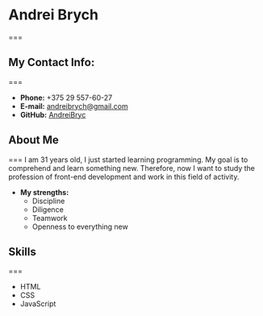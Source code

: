 # Andrei Brych 
===
## My Contact Info:
===
* **Phone:** +375 29 557-60-27
* **E-mail:** andreibrych@gmail.com
* **GitHub:** [ AndreiBryc ](https://github.com/AndreiBryc)
## About Me
===
I am 31 years old, I just started learning programming. My goal is to comprehend and learn something new. Therefore, now I want to study the profession of front-end development and work in this field of activity.

* **My strengths:**
    + Discipline
    + Diligence  
    + Teamwork 
    + Openness to everything new

## Skills
===
* HTML
* CSS
* JavaScript







